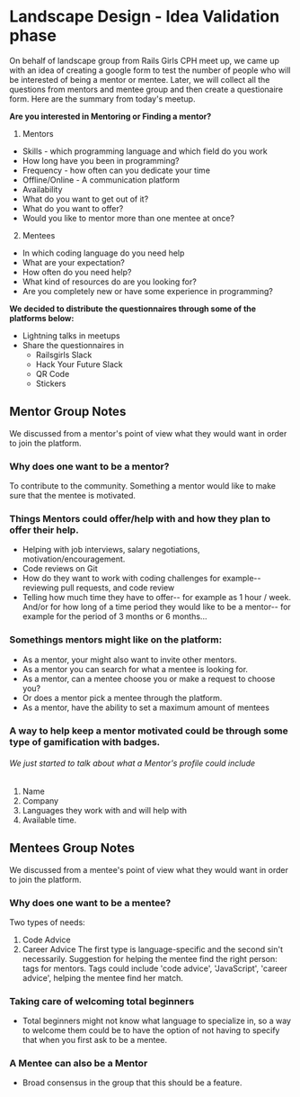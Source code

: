 # Landscape Design - Idea Validation phase
On behalf of landscape group from Rails Girls CPH meet up,  we came up with an idea of creating a google form to test the number of people who will be interested of being a mentor or mentee. Later, we will collect all the questions from mentors and mentee group and then create a questionaire form. Here are the summary from today's meetup.

**Are you interested in Mentoring or Finding a mentor?**
1. Mentors
* Skills - which programming language and which field do you work
* How long have you been in programming?
* Frequency - how often can you dedicate your time
* Offline/Online - A communication platform
* Availability
* What do you want to get out of it?
* What do you want to offer?
* Would you like to mentor more than one mentee at once?

2. Mentees
* In which coding language do you need help
* What are your expectation?
* How often do you need help?
* What kind of resources do are you looking for?
* Are you completely new or have some experience in programming?

**We decided to distribute the questionnaires through some of the platforms below:**
* Lightning talks in meetups
* Share the questionnaires in
  * Railsgirls Slack
  * Hack Your Future Slack
  * QR Code
  * Stickers

## Mentor Group Notes
We discussed from a mentor's point of view what they would want in order to join the platform.

### Why does one want to be a mentor?
To contribute to the community.
Something a mentor would like to make sure that the mentee is motivated.

### Things Mentors could offer/help with and how they plan to offer their help.
*	Helping with job interviews, salary negotiations, motivation/encouragement.
* Code reviews on Git
*	How do they want to work with coding challenges for example-- reviewing pull requests, and code review
*	Telling how much time they have to offer-- for example as 1 hour / week. And/or for how long of a time period they would like to be a mentor-- for example for the period of 3 months or 6 months...

### Somethings mentors might like on the platform:
*	As a mentor, your might also want to invite other mentors.
*	As a mentor you can search for what a mentee is looking for.
*	As a mentor, can a mentee choose you or make a request to choose you?
* Or does a mentor pick a mentee through the platform.
*	As a mentor, have the ability to set a maximum amount of mentees

### A way to help keep a mentor motivated could be through some type of gamification with badges.

###### We just started to talk about what a Mentor's profile could include
1. Name
2. Company
3. Languages they work with and will help with
4. Available time.


## Mentees Group Notes

We discussed from a mentee's point of view what they would want in order to join the platform.

### Why does one want to be a mentee?
Two types of needs:
1. Code Advice
2. Career Advice
The first type is language-specific and the second sin't necessarily.
Suggestion for helping the mentee find the right person: tags for mentors. Tags could include 'code advice', 'JavaScript', 'career advice', helping the mentee find her match.

### Taking care of welcoming total beginners
*	Total beginners might not know what language to specialize in, so a way to welcome them could be to have the option of not having to specify that when you first ask to be a mentee.

### A Mentee can also be a Mentor
* Broad consensus in the group that this should be a feature.
